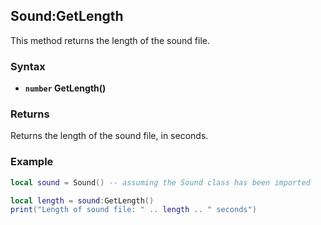 ## Sound:GetLength

This method returns the length of the sound file.

### Syntax

- **`number` GetLength()**

### Returns

Returns the length of the sound file, in seconds.

### Example

```lua
local sound = Sound() -- assuming the Sound class has been imported

local length = sound:GetLength()
print("Length of sound file: " .. length .. " seconds")
```
